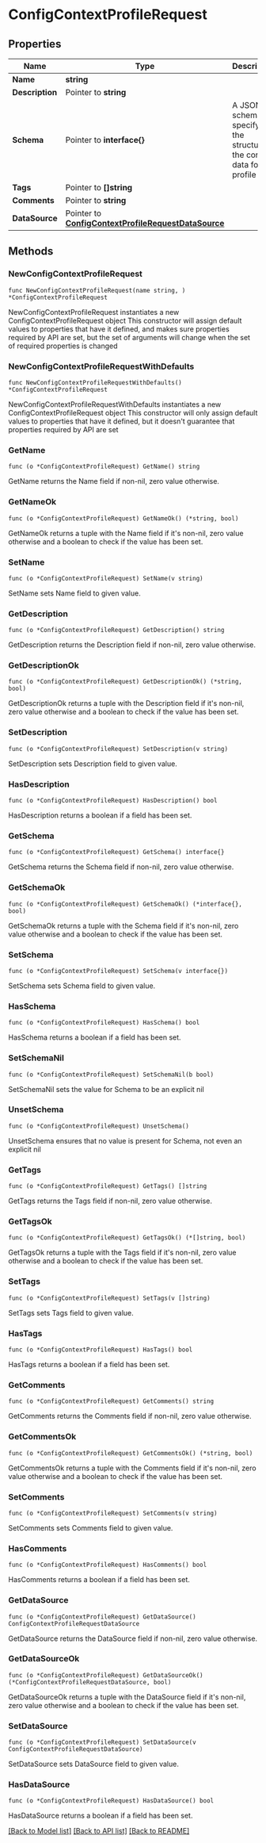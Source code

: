 # ConfigContextProfileRequest

## Properties

Name | Type | Description | Notes
------------ | ------------- | ------------- | -------------
**Name** | **string** |  | 
**Description** | Pointer to **string** |  | [optional] 
**Schema** | Pointer to **interface{}** | A JSON schema specifying the structure of the context data for this profile | [optional] 
**Tags** | Pointer to **[]string** |  | [optional] 
**Comments** | Pointer to **string** |  | [optional] 
**DataSource** | Pointer to [**ConfigContextProfileRequestDataSource**](ConfigContextProfileRequestDataSource.md) |  | [optional] 

## Methods

### NewConfigContextProfileRequest

`func NewConfigContextProfileRequest(name string, ) *ConfigContextProfileRequest`

NewConfigContextProfileRequest instantiates a new ConfigContextProfileRequest object
This constructor will assign default values to properties that have it defined,
and makes sure properties required by API are set, but the set of arguments
will change when the set of required properties is changed

### NewConfigContextProfileRequestWithDefaults

`func NewConfigContextProfileRequestWithDefaults() *ConfigContextProfileRequest`

NewConfigContextProfileRequestWithDefaults instantiates a new ConfigContextProfileRequest object
This constructor will only assign default values to properties that have it defined,
but it doesn't guarantee that properties required by API are set

### GetName

`func (o *ConfigContextProfileRequest) GetName() string`

GetName returns the Name field if non-nil, zero value otherwise.

### GetNameOk

`func (o *ConfigContextProfileRequest) GetNameOk() (*string, bool)`

GetNameOk returns a tuple with the Name field if it's non-nil, zero value otherwise
and a boolean to check if the value has been set.

### SetName

`func (o *ConfigContextProfileRequest) SetName(v string)`

SetName sets Name field to given value.


### GetDescription

`func (o *ConfigContextProfileRequest) GetDescription() string`

GetDescription returns the Description field if non-nil, zero value otherwise.

### GetDescriptionOk

`func (o *ConfigContextProfileRequest) GetDescriptionOk() (*string, bool)`

GetDescriptionOk returns a tuple with the Description field if it's non-nil, zero value otherwise
and a boolean to check if the value has been set.

### SetDescription

`func (o *ConfigContextProfileRequest) SetDescription(v string)`

SetDescription sets Description field to given value.

### HasDescription

`func (o *ConfigContextProfileRequest) HasDescription() bool`

HasDescription returns a boolean if a field has been set.

### GetSchema

`func (o *ConfigContextProfileRequest) GetSchema() interface{}`

GetSchema returns the Schema field if non-nil, zero value otherwise.

### GetSchemaOk

`func (o *ConfigContextProfileRequest) GetSchemaOk() (*interface{}, bool)`

GetSchemaOk returns a tuple with the Schema field if it's non-nil, zero value otherwise
and a boolean to check if the value has been set.

### SetSchema

`func (o *ConfigContextProfileRequest) SetSchema(v interface{})`

SetSchema sets Schema field to given value.

### HasSchema

`func (o *ConfigContextProfileRequest) HasSchema() bool`

HasSchema returns a boolean if a field has been set.

### SetSchemaNil

`func (o *ConfigContextProfileRequest) SetSchemaNil(b bool)`

 SetSchemaNil sets the value for Schema to be an explicit nil

### UnsetSchema
`func (o *ConfigContextProfileRequest) UnsetSchema()`

UnsetSchema ensures that no value is present for Schema, not even an explicit nil
### GetTags

`func (o *ConfigContextProfileRequest) GetTags() []string`

GetTags returns the Tags field if non-nil, zero value otherwise.

### GetTagsOk

`func (o *ConfigContextProfileRequest) GetTagsOk() (*[]string, bool)`

GetTagsOk returns a tuple with the Tags field if it's non-nil, zero value otherwise
and a boolean to check if the value has been set.

### SetTags

`func (o *ConfigContextProfileRequest) SetTags(v []string)`

SetTags sets Tags field to given value.

### HasTags

`func (o *ConfigContextProfileRequest) HasTags() bool`

HasTags returns a boolean if a field has been set.

### GetComments

`func (o *ConfigContextProfileRequest) GetComments() string`

GetComments returns the Comments field if non-nil, zero value otherwise.

### GetCommentsOk

`func (o *ConfigContextProfileRequest) GetCommentsOk() (*string, bool)`

GetCommentsOk returns a tuple with the Comments field if it's non-nil, zero value otherwise
and a boolean to check if the value has been set.

### SetComments

`func (o *ConfigContextProfileRequest) SetComments(v string)`

SetComments sets Comments field to given value.

### HasComments

`func (o *ConfigContextProfileRequest) HasComments() bool`

HasComments returns a boolean if a field has been set.

### GetDataSource

`func (o *ConfigContextProfileRequest) GetDataSource() ConfigContextProfileRequestDataSource`

GetDataSource returns the DataSource field if non-nil, zero value otherwise.

### GetDataSourceOk

`func (o *ConfigContextProfileRequest) GetDataSourceOk() (*ConfigContextProfileRequestDataSource, bool)`

GetDataSourceOk returns a tuple with the DataSource field if it's non-nil, zero value otherwise
and a boolean to check if the value has been set.

### SetDataSource

`func (o *ConfigContextProfileRequest) SetDataSource(v ConfigContextProfileRequestDataSource)`

SetDataSource sets DataSource field to given value.

### HasDataSource

`func (o *ConfigContextProfileRequest) HasDataSource() bool`

HasDataSource returns a boolean if a field has been set.


[[Back to Model list]](../README.md#documentation-for-models) [[Back to API list]](../README.md#documentation-for-api-endpoints) [[Back to README]](../README.md)


